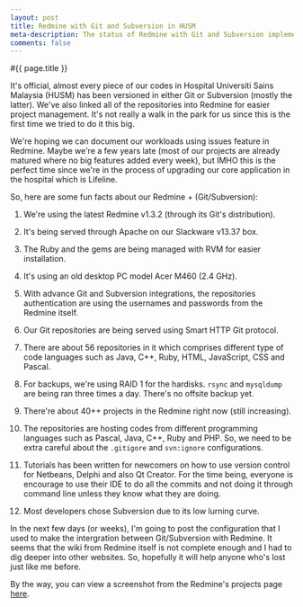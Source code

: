 ```yaml
---
layout: post
title: Redmine with Git and Subversion in HUSM
meta-description: The status of Redmine with Git and Subversion implementation in Hospital Universiti Sains Malaysia
comments: false
---
```


#{{ page.title }}

It's official, almost every piece of our codes in Hospital Universiti Sains Malaysia (HUSM) has been versioned in either Git or Subversion (mostly the latter). We've also linked all of the repositories into Redmine for easier project management. It's not really a walk in the park for us since this is the first time we tried to do it this big.

We're hoping we can document our workloads using issues feature in Redmine. Maybe we're a few years late (most of our projects are already matured where no big features added every week), but IMHO this is the perfect time since we're in the process of upgrading our core application in the hospital which is Lifeline. 

So, here are some fun facts about our Redmine + (Git/Subversion):

1. We're using the latest Redmine v1.3.2 (through its Git's distribution). 

2. It's being served through Apache on our Slackware v13.37 box. 

3. The Ruby and the gems are being managed with RVM for easier installation. 

4. It's using an old desktop PC model Acer M460 (2.4 GHz).

5. With advance Git and Subversion integrations, the repositories authentication are using the usernames and passwords from the Redmine itself. 

6. Our Git repositories are being served using Smart HTTP Git protocol. 

7. There are about 56 repositories in it which comprises different type of code languages such as Java, C++, Ruby, HTML, JavaScript, CSS and Pascal. 

8. For backups, we're using RAID 1 for the hardisks. `rsync` and `mysqldump` are being ran three times a day. There's no offsite backup yet.

9. There're about 40++ projects in the Redmine right now (still increasing).

10. The repositories are hosting codes from different programming languages such as Pascal, Java, C++, Ruby and PHP. So, we need to be extra careful about the `.gitigore` and `svn:ignore` configurations.

11. Tutorials has been written for newcomers on how to use version control for Netbeans, Delphi and also Qt Creator. For the time being, everyone is encourage to use their IDE to do all the commits and not doing it through command line unless they know what they are doing.

12. Most developers chose Subversion due to its low lurning curve.

In the next few days (or weeks), I'm going to post the configuration that I used to make the intergration between Git/Subversion with Redmine. It seems that the wiki from Redmine itself is not complete enough and I had to dig deeper into other websites. So, hopefully it will help anyone who's lost just like me before. 

By the way, you can view a screenshot from the Redmine's projects page [here](https://twitter.com/#!/aurorius/status/187829585759580160).

